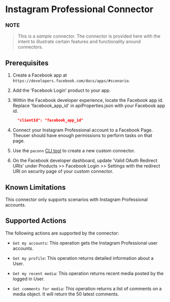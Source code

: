 # Instagram Professional Connector

### NOTE
> This is a *sample* connector.  The connector is provided here with the intent to illustrate certain features and functionality around connectors.

## Prerequisites

1. Create a Facebook app at `https://developers.facebook.com/docs/apps/#scenario`.
2. Add the 'Facebook Login' product to your app.
3. Within the Facebook developer experience, locate the Facebook app id. Replace 'facebook_app_id' in apiProperties.json with your Facebook app id.

    ```json
      "clientId": "facebook_app_id"
    ```
4. Connect your Instagram Professional account to a Facebook Page. Theuser should have enough permissions to perform tasks on that page.
5. Use the `paconn` [CLI tool](https://docs.microsoft.com/connectors/custom-connectors/paconn-cli) to create a new custom connector.
6. On the Facebook developer dashboard, update 'Valid OAuth Redirect URIs' under Products >> Facebook Login >> Settings with the redirect URI on security page of your custom connector.

## Known Limitations

This connector only supports scenarios with Instagram Professional accounts. 

## Supported Actions

The following actions are supported by the connector:

* `Get my accounts`: This operation gets the Instagram Professional user accounts.

* `Get my profile`: This operation returns detailed information about a User.

* `Get my recent media`: This operation returns recent media posted by the logged in User.

* `Get comments for media`: This operation returns a list of comments on a media object. It will return the 50 latest comments.

